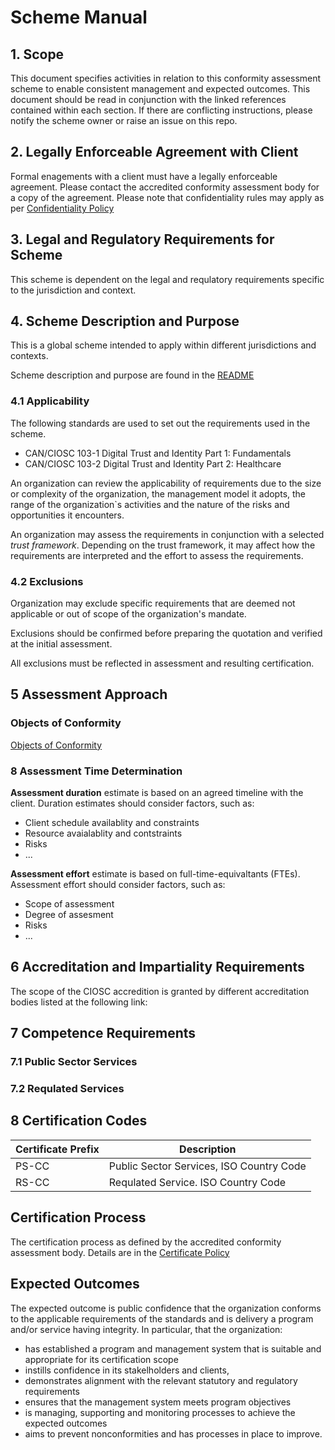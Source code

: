 # Scheme Manual

## 1. Scope

This document specifies activities in relation to this conformity assessment scheme to enable consistent management and expected outcomes. This document should be read in conjunction with the linked references contained within each section. If there are conflicting instructions, please notify the scheme owner or raise an issue on this repo.

## 2. Legally Enforceable Agreement with Client

Formal enagements with a client must have a legally enforceable agreement. Please contact the accredited conformity assessment body for a copy of the agreement. Please note that confidentiality rules may apply as per [Confidentiality Policy](../public-information/confidentiality-policy.md)

## 3. Legal and Regulatory Requirements for Scheme

This scheme is dependent on the legal and requlatory requirements specific to the jurisdiction and context.

## 4. Scheme Description and Purpose

This is a global scheme intended to apply within different jurisdictions and contexts.

Scheme description and purpose are found in the [README](../README.md)



### 4.1 Applicability

The following standards are used to set out the requirements used in the scheme.
* CAN/CIOSC 103-1 Digital Trust and Identity Part 1: Fundamentals
* CAN/CIOSC 103-2 Digital Trust and Identity Part 2: Healthcare

An organization can review the applicability of requirements due to the size or complexity of the organization, the management model it adopts, the range of the organization`s activities and the nature of the risks and opportunities it encounters.

An organization may assess the requirements in conjunction with a selected *trust framework*. Depending on the trust framework, it may affect how the requirements are interpreted and the effort to assess the requirements.


### 4.2 Exclusions
Organization may exclude specific requirements that are deemed not applicable or out of scope of the organization's mandate. 

Exclusions should be confirmed before preparing the quotation and verified at the initial assessment.

All exclusions must be reflected in assessment and resulting certification.

## 5 Assessment Approach

### Objects of Conformity

[Objects of Conformity](./objects-of-conformity.md)

### 8 Assessment Time Determination

**Assessment duration** estimate is based on an agreed timeline with the client. Duration estimates should consider factors, such as:
* Client schedule availablity and constraints
* Resource avaialablity and contstraints
* Risks
* ...

**Assessment effort** estimate is based on full-time-equivaltants (FTEs). Assessment effort should consider factors, such as:
* Scope of assessment
* Degree of assesment
* Risks
* ...

## 6 Accreditation and Impartiality Requirements

The scope of the CIOSC accredition is granted by different accreditation bodies listed at the following link:

## 7 Competence Requirements


### 7.1 Public Sector Services

### 7.2 Requlated Services


## 8 Certification Codes

|Certificate Prefix|Description|
|---|---|
|PS-CC|Public Sector Services, ISO Country Code|
|RS-CC|Requlated Service. ISO Country Code|



## Certification Process

The certification process as defined by the accredited conformity assessment body. Details are in the [Certificate Policy](../public-information/certificate-issuance.md) 

## Expected Outcomes

The expected outcome is public confidence that the organization conforms to the applicable requirements of
the standards and is delivery a program and/or service having integrity. In particular, that the organization:
* has established a program and management system that is suitable and appropriate for its certification scope
* instills confidence in its stakelholders and clients, 
* demonstrates alignment  with the relevant statutory and regulatory requirements 
* ensures that the management system meets program objectives 
* is managing, supporting and monitoring processes to achieve the expected outcomes
* aims to prevent nonconformities and has processes in place to improve.